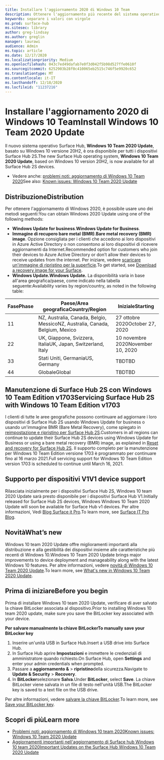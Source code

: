 ```yaml
---
title: Installare l'aggiornamento 2020 di Windows 10 Team
description: Ottenere l'aggiornamento più recente del sistema operativo Surface Hub, Windows 10 team 2020 Update.
keywords: separare i valori con virgole
ms.prod: surface-hub
ms.sitesec: library
author: greg-lindsay
ms.author: greglin
manager: laurawi
audience: Admin
ms.topic: article
ms.date: 12/17/2020
ms.localizationpriority: Medium
ms.openlocfilehash: 043c7ed49dafab7e0f3d042f5b98d527ffe0610f
ms.sourcegitcommit: 6252903b28f0c410065eb2515c746f5e9920c652
ms.translationtype: MT
ms.contentlocale: it-IT
ms.lasthandoff: 12/18/2020
ms.locfileid: "11237216"
---
```

# <span data-ttu-id="88f7e-104">Installare l'aggiornamento 2020 di Windows 10 Team</span><span class="sxs-lookup"><span data-stu-id="88f7e-104">Install Windows 10 Team 2020 Update</span></span> 

<span data-ttu-id="88f7e-105">Il nuovo sistema operativo Surface Hub, **Windows 10 Team 2020 Update**, basato su Windows 10 versione 20H2, è ora disponibile per tutti i dispositivi Surface Hub 2S.</span><span class="sxs-lookup"><span data-stu-id="88f7e-105">The new Surface Hub operating system, **Windows 10 Team 2020 Update**, based on Windows 10 version 20H2, is now available for all Surface Hub 2S devices.</span></span>  

- <span data-ttu-id="88f7e-106">Vedere anche: [problemi noti: aggiornamento di Windows 10 Team 2020](surface-hub-2020-update.md)</span><span class="sxs-lookup"><span data-stu-id="88f7e-106">See also: [Known issues: Windows 10 Team 2020 Update](surface-hub-2020-update.md)</span></span>

## <span data-ttu-id="88f7e-107">Distribuzione</span><span class="sxs-lookup"><span data-stu-id="88f7e-107">Distribution</span></span>

<span data-ttu-id="88f7e-108">Per ottenere l'aggiornamento di Windows 2020, è possibile usare uno dei metodi seguenti:</span><span class="sxs-lookup"><span data-stu-id="88f7e-108">You can obtain Windows 2020 Update using one of the following methods:</span></span>

- <span data-ttu-id="88f7e-109">**Windows Update for business**.</span><span class="sxs-lookup"><span data-stu-id="88f7e-109">**Windows Update for Business**.</span></span>
- <span data-ttu-id="88f7e-110">**Immagine di recupero bare metal (BMR)**.</span><span class="sxs-lookup"><span data-stu-id="88f7e-110">**Bare metal recovery (BMR) image**.</span></span> <span data-ttu-id="88f7e-111">Opzione consigliata per i clienti che accedono ai loro dispositivi in Azure Active Directory o non consentono ai loro dispositivi di ricevere aggiornamenti da Internet.</span><span class="sxs-lookup"><span data-stu-id="88f7e-111">Recommended option for customers who join their devices to Azure Active Directory or don’t allow their devices to receive updates from the internet.</span></span> <span data-ttu-id="88f7e-112">Per iniziare, vedere [scaricare un'immagine di ripristino per la superficie](https://support.microsoft.com/surfacerecoveryimage).</span><span class="sxs-lookup"><span data-stu-id="88f7e-112">To get started, see [Download a recovery image for your Surface](https://support.microsoft.com/surfacerecoveryimage).</span></span>
- **<span data-ttu-id="88f7e-113">Windows Update.</span><span class="sxs-lookup"><span data-stu-id="88f7e-113">Windows Update.</span></span>** <span data-ttu-id="88f7e-114">La disponibilità varia in base all'area geografica/paese, come indicato nella tabella seguente:</span><span class="sxs-lookup"><span data-stu-id="88f7e-114">Availability varies by region/country, as noted in the following table:</span></span>

| <span data-ttu-id="88f7e-115">Fase</span><span class="sxs-lookup"><span data-stu-id="88f7e-115">Phase</span></span> | <span data-ttu-id="88f7e-116">Paese/Area geografica</span><span class="sxs-lookup"><span data-stu-id="88f7e-116">Country/Region</span></span>                         | <span data-ttu-id="88f7e-117">Iniziale</span><span class="sxs-lookup"><span data-stu-id="88f7e-117">Starting</span></span>          |
| ----- | -------------------------------------- | ----------------- |
| <span data-ttu-id="88f7e-118">1</span><span class="sxs-lookup"><span data-stu-id="88f7e-118">1</span></span>     | <span data-ttu-id="88f7e-119">NZ, Australia, Canada, Belgio, Messico</span><span class="sxs-lookup"><span data-stu-id="88f7e-119">NZ, Australia, Canada, Belgium, Mexico</span></span> | <span data-ttu-id="88f7e-120">27 ottobre 2020</span><span class="sxs-lookup"><span data-stu-id="88f7e-120">October 27, 2020</span></span>  |
| <span data-ttu-id="88f7e-121">2</span><span class="sxs-lookup"><span data-stu-id="88f7e-121">2</span></span>     | <span data-ttu-id="88f7e-122">UK, Giappone, Svizzera, Italia</span><span class="sxs-lookup"><span data-stu-id="88f7e-122">UK, Japan, Switzerland, Italy</span></span>          | <span data-ttu-id="88f7e-123">10 novembre 2020</span><span class="sxs-lookup"><span data-stu-id="88f7e-123">November 10, 2020</span></span> |
| <span data-ttu-id="88f7e-124">3</span><span class="sxs-lookup"><span data-stu-id="88f7e-124">3</span></span>     | <span data-ttu-id="88f7e-125">Stati Uniti, Germania</span><span class="sxs-lookup"><span data-stu-id="88f7e-125">US, Germany</span></span>                            | <span data-ttu-id="88f7e-126">TBD</span><span class="sxs-lookup"><span data-stu-id="88f7e-126">TBD</span></span> |
| <span data-ttu-id="88f7e-127">4</span><span class="sxs-lookup"><span data-stu-id="88f7e-127">4</span></span>     | <span data-ttu-id="88f7e-128">Globale</span><span class="sxs-lookup"><span data-stu-id="88f7e-128">Global</span></span>                                 | <span data-ttu-id="88f7e-129">TBD</span><span class="sxs-lookup"><span data-stu-id="88f7e-129">TBD</span></span>  |

## <span data-ttu-id="88f7e-130">Manutenzione di Surface Hub 2S con Windows 10 Team Edition v1703</span><span class="sxs-lookup"><span data-stu-id="88f7e-130">Servicing Surface Hub 2S with Windows 10 Team Edition v1703</span></span> 

<span data-ttu-id="88f7e-131">I clienti di tutte le aree geografiche possono continuare ad aggiornare i loro dispositivi di Surface Hub 2S usando Windows Update for business o usando un'immagine BMR (Bare Metal Recovery), come spiegato in [reimpostazione e ripristino per Surface Hub 2S](surface-hub-2s-recover-reset.md).</span><span class="sxs-lookup"><span data-stu-id="88f7e-131">Customers in all regions can continue to update their Surface Hub 2S devices using Windows Update for Business or using a bare metal recovery (BMR) image, as explained in [Reset and recovery for Surface Hub 2S](surface-hub-2s-recover-reset.md).</span></span> <span data-ttu-id="88f7e-132">Il supporto completo per la manutenzione per Windows 10 Team Edition versione 1703 è programmato per continuare fino al 16 marzo 2021.</span><span class="sxs-lookup"><span data-stu-id="88f7e-132">Full servicing support for Windows 10 Team Edition version 1703 is scheduled to continue until March 16, 2021.</span></span>


## <span data-ttu-id="88f7e-133">Supporto per dispositivi V1</span><span class="sxs-lookup"><span data-stu-id="88f7e-133">V1 device support</span></span> 

<span data-ttu-id="88f7e-134">Rilasciata inizialmente per i dispositivi Surface Hub 2S, Windows 10 team 2020 Update sarà presto disponibile per i dispositivi Surface Hub V1.</span><span class="sxs-lookup"><span data-stu-id="88f7e-134">Initially released for Surface Hub 2S devices, Windows Windows 10 Team 2020 Update will soon be available for Surface Hub v1 devices.</span></span> <span data-ttu-id="88f7e-135">Per altre informazioni, Vedi [Blog Surface it Pro](https://techcommunity.microsoft.com/t5/surface-it-pro-blog/surface-hub-windows-10-team-2020-update-available-october-27/ba-p/1810739).</span><span class="sxs-lookup"><span data-stu-id="88f7e-135">To learn more, see [Surface IT Pro Blog](https://techcommunity.microsoft.com/t5/surface-it-pro-blog/surface-hub-windows-10-team-2020-update-available-october-27/ba-p/1810739).</span></span>
 
## <span data-ttu-id="88f7e-136">Novità</span><span class="sxs-lookup"><span data-stu-id="88f7e-136">What’s new</span></span>

<span data-ttu-id="88f7e-137">Windows 10 team 2020 Update offre miglioramenti importanti alla distribuzione e alla gestibilità dei dispositivi insieme alle caratteristiche più recenti di Windows 10.</span><span class="sxs-lookup"><span data-stu-id="88f7e-137">Windows 10 Team 2020 Update brings major improvements to device deployment and manageability along with the latest Windows 10 features.</span></span> <span data-ttu-id="88f7e-138">Per altre informazioni, vedere [novità di Windows 10 Team 2020 Update](surface-hub-2020-update-whats-new.md).</span><span class="sxs-lookup"><span data-stu-id="88f7e-138">To learn more, see [What's new in Windows 10 Team 2020 Update](surface-hub-2020-update-whats-new.md).</span></span>
 
## <span data-ttu-id="88f7e-139">Prima di iniziare</span><span class="sxs-lookup"><span data-stu-id="88f7e-139">Before you begin</span></span>

<span data-ttu-id="88f7e-140">Prima di installare Windows 10 team 2020 Update, verificare di aver salvato la chiave BitLocker associata al dispositivo.</span><span class="sxs-lookup"><span data-stu-id="88f7e-140">Prior to installing Windows 10 team 2020 update, make sure you save the BitLocker key associated with your device.</span></span> 

**<span data-ttu-id="88f7e-141">Per salvare manualmente la chiave BitLocker</span><span class="sxs-lookup"><span data-stu-id="88f7e-141">To manually save your BitLocker key</span></span>**

1. <span data-ttu-id="88f7e-142">Inserire un'unità USB in Surface Hub.</span><span class="sxs-lookup"><span data-stu-id="88f7e-142">Insert a USB drive into Surface Hub.</span></span>
2. <span data-ttu-id="88f7e-143">In Surface Hub aprire **Impostazioni** e immettere le credenziali di amministratore quando richiesto.</span><span class="sxs-lookup"><span data-stu-id="88f7e-143">On Surface Hub, open **Settings** and enter your admin credentials when prompted.</span></span>
3. <span data-ttu-id="88f7e-144">Passare a **aggiornamento &**  >  **ripristino**della sicurezza.</span><span class="sxs-lookup"><span data-stu-id="88f7e-144">Navigate to **Update & Security** > **Recovery**.</span></span>
4. <span data-ttu-id="88f7e-145">In **BitLocker**selezionare **Salva**.</span><span class="sxs-lookup"><span data-stu-id="88f7e-145">Under **BitLocker**, select **Save**.</span></span> <span data-ttu-id="88f7e-146">La chiave BitLocker viene salvata in un file di testo nell'unità USB.</span><span class="sxs-lookup"><span data-stu-id="88f7e-146">The BitLocker key is saved to a text file on the USB drive.</span></span>

<span data-ttu-id="88f7e-147">Per altre informazioni, vedere [salvare la chiave BitLocker](save-bitlocker-key-surface-hub.md).</span><span class="sxs-lookup"><span data-stu-id="88f7e-147">To learn more, see [Save your BitLocker key](save-bitlocker-key-surface-hub.md).</span></span>

## <span data-ttu-id="88f7e-148">Scopri di più</span><span class="sxs-lookup"><span data-stu-id="88f7e-148">Learn more</span></span>

- [<span data-ttu-id="88f7e-149">Problemi noti: aggiornamento di Windows 10 team 2020</span><span class="sxs-lookup"><span data-stu-id="88f7e-149">Known issues: Windows 10 Team 2020 Update</span></span>](surface-hub-2020-update.md)
- [<span data-ttu-id="88f7e-150">Aggiornamenti importanti nell'aggiornamento di Surface hub Windows 10 team 2020</span><span class="sxs-lookup"><span data-stu-id="88f7e-150">Important Updates on the Surface Hub Windows 10 Team 2020 Update</span></span>](https://techcommunity.microsoft.com/t5/surface-it-pro-blog/important-updates-on-the-surface-hub-windows-10-team-2020-update/ba-p/1960897)
